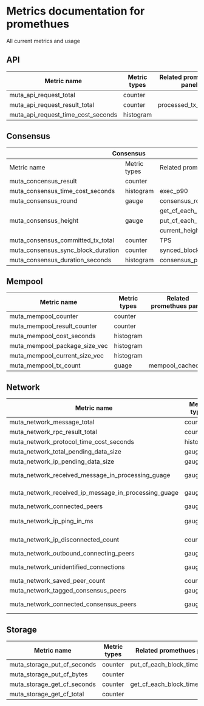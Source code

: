 # Metrics documentation for promethues
All current metrics and usage
## API

| Metric name | Metric types | Related promethues panel |
|---|---|---|
| muta_api_request_total             | counter      |                          |
| muta_api_request_result_total      | counter      | processed_tx_request     |
| muta_api_request_time_cost_seconds | histogram    |                          |


## Consensus		
<table>
<thead>
  <tr>
    <th colspan="3">Consensus</th>
  </tr>
</thead>
<tbody>
  <tr>
    <td>Metric name</td>
    <td>Metric types</td>
    <td>Related promethues panel</td>
  </tr>
  <tr>
    <td>muta_concensus_result</td>
    <td>counter</td>
    <td></td>
  </tr>
  <tr>
    <td>muta_consensus_time_cost_seconds</td>
    <td>histogram</td>
    <td>exec_p90</td>
  </tr>
  <tr>
    <td>muta_consensus_round</td>
    <td>gauge</td>
    <td>consensus_round_cost</td>
  </tr>
  <tr>
    <td rowspan="3">muta_consensus_height</td>
    <td rowspan="3">gauge</td>
    <td>get_cf_each_block_time_usage</td>
  </tr>
  <tr>
    <td>put_cf_each_block_time_usage</td>
  </tr>
  <tr>
    <td>current_height</td>
  </tr>
  <tr>
    <td>muta_consensus_committed_tx_total</td>
    <td>counter</td>
    <td>TPS</td>
  </tr>
  <tr>
    <td>muta_consensus_sync_block_duration</td>
    <td>counter</td>
    <td>synced_block</td>
  </tr>
  <tr>
    <td>muta_consensus_duration_seconds</td>
    <td>histogram</td>
    <td>consensus_p90</td>
  </tr>
</tbody>
</table>

## Mempool		
<table>
<thead>
  <tr>
    <th>Metric name</th>
    <th>Metric types</th>
    <th>Related promethues panel</th>
  </tr>
</thead>
<tbody>
  <tr>
    <td>muta_mempool_counter</td>
    <td>counter</td>
    <td></td>
  </tr>
  <tr>
    <td>muta_mempool_result_counter</td>
    <td>counter</td>
    <td></td>
  </tr>
  <tr>
    <td>muta_mempool_cost_seconds</td>
    <td>histogram</td>
    <td></td>
  </tr>
  <tr>
    <td>muta_mempool_package_size_vec</td>
    <td>histogram</td>
    <td></td>
  </tr>
  <tr>
    <td>muta_mempool_current_size_vec</td>
    <td>histogram</td>
    <td></td>
  </tr>
  <tr>
    <td>muta_mempool_tx_count</td>
    <td>guage</td>
    <td>mempool_cached_tx</td>
  </tr>
</tbody>
</table>

## Network		
<table>
<thead>
  <tr>
    <th>Metric name</th>
    <th>Metric types</th>
    <th>Related promethues panel</th>
  </tr>
</thead>
<tbody>
  <tr>
    <td>muta_network_message_total</td>
    <td>counter</td>
    <td>network_message_arrival_rate</td>
  </tr>
  <tr>
    <td>muta_network_rpc_result_total</td>
    <td>counter</td>
    <td></td>
  </tr>
  <tr>
    <td>muta_network_protocol_time_cost_seconds</td>
    <td>histogram</td>
    <td></td>
  </tr>
  <tr>
    <td>muta_network_total_pending_data_size</td>
    <td>gauge</td>
    <td></td>
  </tr>
  <tr>
    <td>muta_network_ip_pending_data_size</td>
    <td>gauge</td>
    <td></td>
  </tr>
  <tr>
    <td>muta_network_received_message_in_processing_guage</td>
    <td>gauge</td>
    <td>Received messages in processing</td>
  </tr>
  <tr>
    <td>muta_network_received_ip_message_in_processing_guage</td>
    <td>gauge</td>
    <td>Received messages in processing by ip</td>
  </tr>
  <tr>
    <td>muta_network_connected_peers</td>
    <td>gauge</td>
    <td>Connected Peers</td>
  </tr>
  <tr>
    <td rowspan="2">muta_network_ip_ping_in_ms</td>
    <td rowspan="2">gauge</td>
    <td>Ping (ms)</td>
  </tr>
  <tr>
    <td>Ping by ip</td>
  </tr>
  <tr>
    <td>muta_network_ip_disconnected_count</td>
    <td>counter</td>
    <td>Disconnected count(To other peers)</td>
  </tr>
  <tr>
    <td>muta_network_outbound_connecting_peers</td>
    <td>gauge</td>
    <td>Connecting Peers</td>
  </tr>
  <tr>
    <td>muta_network_unidentified_connections</td>
    <td>gauge</td>
    <td>Received messages in processing</td>
  </tr>
  <tr>
    <td>muta_network_saved_peer_count</td>
    <td>counter</td>
    <td>Saved peers</td>
  </tr>
  <tr>
    <td>muta_network_tagged_consensus_peers</td>
    <td>gauge</td>
    <td>Consensus peers</td>
  </tr>
  <tr>
    <td>muta_network_connected_consensus_peers</td>
    <td>gauge</td>
    <td>Connected Consensus Peers (Minus itself)</td>
  </tr>
</tbody>
</table>

## Storage
<table>
<thead>
  <tr>
    <th>Metric name</th>
    <th>Metric types</th>
    <th>Related promethues panel</th>
  </tr>
</thead>
<tbody>
  <tr>
    <td>muta_storage_put_cf_seconds</td>
    <td>counter</td>
    <td>put_cf_each_block_time_usage</td>
  </tr>
  <tr>
    <td>muta_storage_put_cf_bytes</td>
    <td>counter</td>
    <td></td>
  </tr>
  <tr>
    <td>muta_storage_get_cf_seconds</td>
    <td>counter</td>
    <td>get_cf_each_block_time_usage</td>
  </tr>
  <tr>
    <td>muta_storage_get_cf_total</td>
    <td>counter</td>
    <td></td>
  </tr>
</tbody>
</table>
